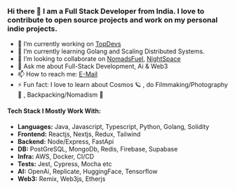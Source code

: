 ### Hi there 👋 I am a Full Stack Developer from India. I love to contribute to open source projects and work on my personal indie projects.

- 🔭 I’m currently working on [TopDevs](https://github.com/topdevs-in)
- 🌱 I’m currently learning Golang and Scaling Distributed Systems.
- 👯 I’m looking to collaborate on [NomadsFuel](https://github.com/amanx123/NomadsFuel), [NightSpace](https://github.com/amanx123/NightSpace)
- 💬 Ask me about Full-Stack Development, Ai & Web3
- 📫 How to reach me: [E-Mail](mailto:amanagarwalx123@gmail.com)
- ⚡ Fun fact: I love to learn about Cosmos 🪐 , do Filmmaking/Photography 📸 , Backpacking/Nomadism 🎒

#### Tech Stack I Mostly Work With:
 + **Languages:** Java, Javascript, Typescript, Python, Golang, Solidity
 + **Frontend:** Reactjs, Nextjs, Redux, Tailwind
 + **Backend:** Node/Express, FastApi 
 + **DB:** PostGreSQL, MongoDb, Redis, Firebase, Supabase
 + **Infra:** AWS, Docker, CI/CD
 + **Tests:** Jest, Cypress, Mocha etc
 + **AI:** OpenAi, Replicate, HuggingFace, Tensorflow
 + **Web3:** Remix, Web3js, Etherjs
